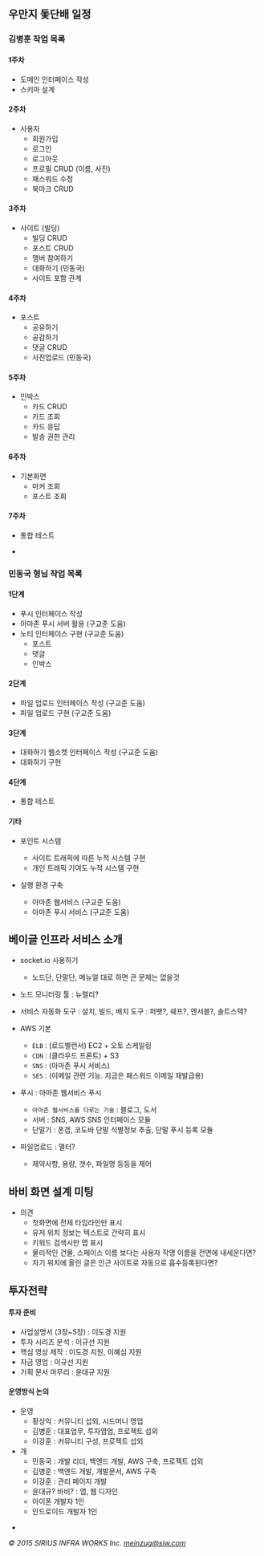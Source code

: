 ## 우만지 돛단배 일정

### 김병훈 작업 목록

#### 1주차

* 도메인 인터페이스 작성
* 스키마 설계

#### 2주차

* 사용자
    * 회원가입
    * 로그인
    * 로그아웃
    * 프로필 CRUD (이름, 사진)
    * 패스워드 수정
    * 북마크 CRUD

#### 3주차

* 사이트 (빌딩)
    * 빌딩 CRUD
    * 포스트 CRUD
    * 맴버 참여하기
    * 대화하기 (민동국)
    * 사이트 포함 관계

#### 4주차

* 포스트
    * 공유하기
    * 공감하기
    * 댓글 CRUD
    * 사진업로드 (민동국)

#### 5주차

* 인박스
    * 카드 CRUD
    * 카드 조회
    * 카드 응답
    * 발송 권한 관리

#### 6주차

* 기본화면
    * 마커 조회
    * 포스트 조회

#### 7주차

* 통합 테스트

-

### 민동국 형님 작업 목록

#### 1단계

* 푸시 인터페이스 작성
* 아마존 푸시 서버 활용 (구교준 도움)
* 노티 인터페이스 구현 (구교준 도움)
    * 포스트
    * 댓글
    * 인박스

#### 2단계

* 파일 업로드 인터페이스 작성 (구교준 도움)
* 파일 업로드 구현 (구교준 도움)

#### 3단계

* 대화하기 웹소켓 인터페이스 작성 (구교준 도움)
* 대화하기 구현

#### 4단계

* 통합 테스트

#### 기타

* 포인트 시스템
    * 사이트 트래픽에 따른 누적 시스템 구현
    * 개인 트래픽 기여도 누적 시스템 구현

* 실행 환경 구축
    * 아마존 웹서비스 (구교준 도움)
    * 아마존 푸시 서비스 (구교준 도움)

## 베이글 인프라 서비스 소개

* socket.io 사용하기
    * 노드단, 단말단, 메뉴얼 대로 하면 큰 문제는 없을것
    
* 노드 모니터링 툴 : 뉴렐리?

* 서비스 자동화 도구 : 설치, 빌드, 배치 도구 : 퍼팻?, 쉐프?, 엔서블?, 솔트스텍?

* AWS 기본
    * `ELB` : (로드벨런서) EC2 + 오토 스케일링
    * `CDN` : (클라우드 프론트) + S3
    * `SNS` : (아마존 푸시 서비스)
    * `SES` : (이메일 관련 기능. 지금은 패스워드 이메일 재발급용)

* 푸시 : 아마존 웹서비스 푸시
    * `아마존 웹서비스를 다루는 기술` : 블로그, 도서
    * 서버 : SNS, AWS SNS 인터페이스 모듈
    * 단말기 : 폰갭, 코도바 단말 식별정보 추출, 단말 푸시 등록 모듈

* 파일업로드 : 멀터?
    * 제약사항, 용량, 갯수, 파일명 등등을 제어


## 바비 화면 설계 미팅

* 의견
    * 첫화면에 전체 타임라인만 표시
    * 유저 위치 정보는 텍스트로 간략히 표시
    * 키워드 검색시만 맵 표시
    * 물리적인 건물, 스페이스 이름 보다는 사용자 작명 이름을 전면에 내세운다면?
    * 자기 위치에 올린 글은 인근 사이트로 자동으로 흡수등록된다면?

## 투자전략

#### 투자 준비

* 사업설명서 (3장~5장) : 이도경 지원
* 투자 시리즈 분석 : 이규선 지원
* 핵심 영상 제작 : 이도경 지원, 이혜심 지원
* 자금 영업 : 이규선 지원
* 기획 문서 마무리 : 윤대규 지원

#### 운영방식 논의

* 운영
    * 황상익 : 커뮤니티 섭외, 시드머니 영업
    * 김병훈 : 대표업무, 투자엽업, 프로젝트 섭외
    * 이강훈 : 커뮤니티 구성, 프로젝트 섭외
* 개
    * 민동국 : 개발 리더, 백엔드 개발, AWS 구축, 프로젝트 섭외
    * 김병훈 : 백엔드 개발, 개발문서, AWS 구축
    * 이강훈 : 관리 페이지 개발
    * 윤대규? 바비? : 앱, 웹 디자인
    * 아이폰 개발자 1인
    * 안드로이드 개발자 1인


-
*&copy; 2015 SIRIUS INFRA WORKS Inc. [meinzug@siw.com](mailto:meinzug@siw.com)*